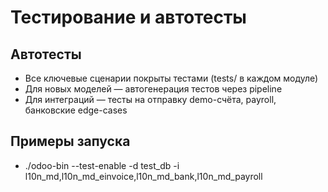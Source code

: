 # Тестирование и автотесты

## Автотесты
- Все ключевые сценарии покрыты тестами (tests/ в каждом модуле)
- Для новых моделей — автогенерация тестов через pipeline
- Для интеграций — тесты на отправку demo-счёта, payroll, банковские edge-cases

## Примеры запуска
- ./odoo-bin --test-enable -d test_db -i l10n_md,l10n_md_einvoice,l10n_md_bank,l10n_md_payroll
